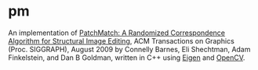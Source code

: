 # pm

An implementation of [PatchMatch: A Randomized Correspondence Algorithm for Structural Image Editing](https://gfx.cs.princeton.edu/pubs/Barnes_2009_PAR/patchmatch.pdf), ACM Transactions on Graphics (Proc. SIGGRAPH), August 2009 by Connelly Barnes, Eli Shechtman, Adam Finkelstein, and Dan B Goldman, written in C++ using [Eigen](https://gitlab.com/libeigen/eigen) and [OpenCV](https://github.com/opencv/opencv).
